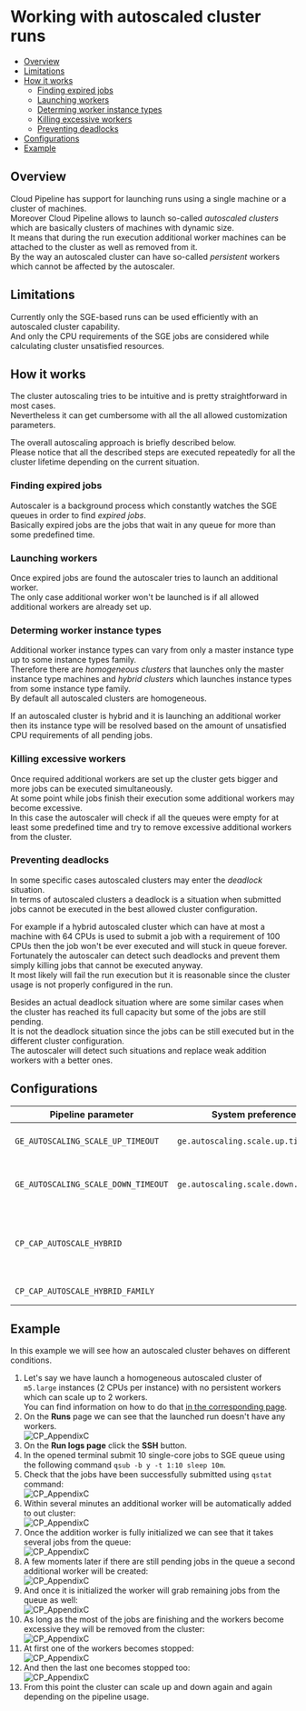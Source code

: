 # Working with autoscaled cluster runs

- [Overview](#overview)
- [Limitations](#limitations)
- [How it works](#how-it-works)
    - [Finding expired jobs](#finding-expired-jobs)
    - [Launching workers](#launching-workers)
    - [Determing worker instance types](#determing-worker-instance-types)
    - [Killing excessive workers](#killing-excessive-workers)
    - [Preventing deadlocks](#preventing-deadlocks)
- [Configurations](#configurations)
- [Example](#example)

## Overview

Cloud Pipeline has support for launching runs using a single machine or a cluster of machines.  
Moreover Cloud Pipeline allows to launch so-called *autoscaled clusters* which are basically clusters of machines with dynamic size.  
It means that during the run execution additional worker machines can be attached to the cluster as well as removed from it.  
By the way an autoscaled cluster can have so-called *persistent* workers which cannot be affected by the autoscaler.

## Limitations

Currently only the SGE-based runs can be used efficiently with an autoscaled cluster capability.  
And only the CPU requirements of the SGE jobs are considered while calculating cluster unsatisfied resources.

## How it works

The cluster autoscaling tries to be intuitive and is pretty straightforward in most cases.  
Nevertheless it can get cumbersome with all the all allowed customization parameters.

The overall autoscaling approach is briefly described below.  
Please notice that all the described steps are executed repeatedly for all the cluster lifetime depending on the current situation.  

### Finding expired jobs

Autoscaler is a background process which constantly watches the SGE queues in order to find *expired jobs*.  
Basically expired jobs are the jobs that wait in any queue for more than some predefined time.

### Launching workers

Once expired jobs are found the autoscaler tries to launch an additional worker.  
The only case additional worker won't be launched is if all allowed additional workers are already set up.

### Determing worker instance types

Additional worker instance types can vary from only a master instance type up to some instance types family.  
Therefore there are *homogeneous clusters* that launches only the master instance type machines and *hybrid clusters* which
launches instance types from some instance type family.  
By default all autoscaled clusters are homogeneous.

If an autoscaled cluster is hybrid and it is launching an additional worker then its instance type will be resolved based on the amount of unsatisfied CPU requirements of all pending jobs.

### Killing excessive workers

Once required additional workers are set up the cluster gets bigger and more jobs can be executed simultaneously.  
At some point while jobs finish their execution some additional workers may become excessive.  
In this case the autoscaler will check if all the queues were empty for at least some predefined time and try to remove excessive additional workers from the cluster.

### Preventing deadlocks

In some specific cases autoscaled clusters may enter the *deadlock* situation.  
In terms of autoscaled clusters a deadlock is a situation when submitted jobs cannot be executed in the best allowed cluster configuration.

For example if a hybrid autoscaled cluster which can have at most a machine with 64 CPUs is used to submit a job with a requirement of 100 CPUs then the job won't be ever executed and will stuck in queue forever. Fortunately the autoscaler can detect such deadlocks and prevent them simply killing jobs that cannot be executed anyway.  
It most likely will fail the run execution but it is reasonable since the cluster usage is not properly configured in the run.

Besides an actual deadlock situation where are some similar cases when the cluster has reached its full capacity but some of the jobs are still pending.  
It is not the deadlock situation since the jobs can be still executed but in the different cluster configuration.  
The autoscaler will detect such situations and replace weak addition workers with a better ones.

## Configurations

| Pipeline parameter                  | System preference                   | Description |
| ----------------------------------- | ----------------------------------- | ----------- |
| `GE_AUTOSCALING_SCALE_UP_TIMEOUT`   | `ge.autoscaling.scale.up.timeout`   | Amount of seconds before any pending job is considered as expired. |
| `GE_AUTOSCALING_SCALE_DOWN_TIMEOUT` | `ge.autoscaling.scale.down.timeout` | Amount of seconds all queue should be empty before autoscaler tries to find excessive additional workers. |
| `CP_CAP_AUTOSCALE_HYBRID`           |                                     | Enables hybrid cluster mode. It means that additional worker type can vary within either master instance type family or `CP_CAP_AUTOSCALE_HYBRID_FAMILY` if specified. |
| `CP_CAP_AUTOSCALE_HYBRID_FAMILY`    |                                     | Explicit hybrid cluster additional worker instance type family. |

## Example

In this example we will see how an autoscaled cluster behaves on different conditions.

1. Let's say we have launch a homogeneous autoscaled cluster of `m5.large` instances (2 CPUs per instance) with no persistent workers which can scale up to 2 workers.  
You can find information on how to do that [in the corresponding page](../06_Manage_Pipeline/6._Manage_Pipeline.md#configuration).
2. On the **Runs** page we can see that the launched run doesn't have any workers.  
    ![CP_AppendixC](attachments/WorkWithAutoscaledCluster_1.PNG)
3. On the **Run logs page** click the **SSH** button.
4. In the opened terminal submit 10 single-core jobs to SGE queue using the following command `qsub -b y -t 1:10 sleep 10m`.
5. Check that the jobs have been successfully submitted using `qstat` command:  
    ![CP_AppendixC](attachments/WorkWithAutoscaledCluster_2.PNG)
6. Within several minutes an additional worker will be automatically added to out cluster:  
    ![CP_AppendixC](attachments/WorkWithAutoscaledCluster_3.PNG)
7. Once the addition worker is fully initialized we can see that it takes several jobs from the queue:  
    ![CP_AppendixC](attachments/WorkWithAutoscaledCluster_4.PNG)
8. A few moments later if there are still pending jobs in the queue a second additional worker will be created:  
    ![CP_AppendixC](attachments/WorkWithAutoscaledCluster_5.PNG)
9. And once it is initialized the worker will grab remaining jobs from the queue as well:  
    ![CP_AppendixC](attachments/WorkWithAutoscaledCluster_6.PNG)
10. As long as the most of the jobs are finishing and the workers become excessive they will be removed from the cluster:  
    ![CP_AppendixC](attachments/WorkWithAutoscaledCluster_7.PNG)
11. At first one of the workers becomes stopped:  
    ![CP_AppendixC](attachments/WorkWithAutoscaledCluster_8.PNG)
12. And then the last one becomes stopped too:  
    ![CP_AppendixC](attachments/WorkWithAutoscaledCluster_9.PNG)
13. From this point the cluster can scale up and down again and again depending on the pipeline usage.
